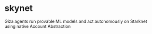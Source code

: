 # skynet
Giza agents run provable ML models and act autonomously on Starknet using native Account Abstraction
